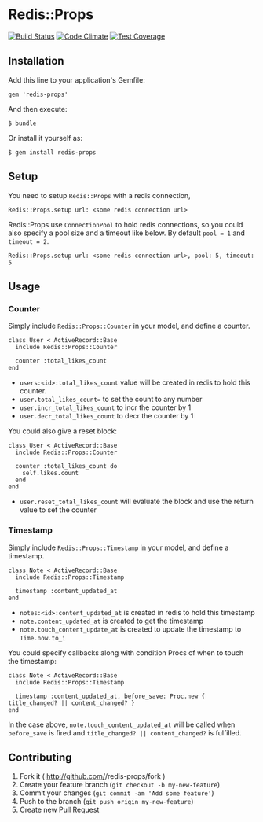 # Redis::Props

[![Build Status](https://travis-ci.org/jianshucom/redis-props.svg?branch=master)](https://travis-ci.org/jianshucom/redis-props)
[![Code Climate](https://codeclimate.com/github/jianshucom/redis-props/badges/gpa.svg)](https://codeclimate.com/github/jianshucom/redis-props)
[![Test Coverage](https://codeclimate.com/github/jianshucom/redis-props/badges/coverage.svg)](https://codeclimate.com/github/jianshucom/redis-props/coverage)

## Installation

Add this line to your application's Gemfile:

    gem 'redis-props'

And then execute:

    $ bundle

Or install it yourself as:

    $ gem install redis-props

## Setup

You need to setup `Redis::Props` with a redis connection,

`Redis::Props.setup url: <some redis connection url> `

Redis::Props use `ConnectionPool` to hold redis connections, so you could also specify a pool size and a timeout like below. By default `pool = 1` and `timeout = 2`.

`Redis::Props.setup url: <some redis connection url>, pool: 5, timeout: 5`

## Usage

### Counter

Simply include `Redis::Props::Counter` in your model, and define a counter.

```
class User < ActiveRecord::Base
  include Redis::Props::Counter

  counter :total_likes_count
end
```

- `users:<id>:total_likes_count` value will be created in redis to hold this counter.
- `user.total_likes_count=` to set the count to any number
- `user.incr_total_likes_count` to incr the counter by 1
- `user.decr_total_likes_count` to decr the counter by 1

You could also give a reset block:

```
class User < ActiveRecord::Base
  include Redis::Props::Counter

  counter :total_likes_count do
    self.likes.count
  end
end
```

- `user.reset_total_likes_count` will evaluate the block and use the return value to set the counter


### Timestamp

Simply include `Redis::Props::Timestamp` in your model, and define a timestamp.

```
class Note < ActiveRecord::Base
  include Redis::Props::Timestamp

  timestamp :content_updated_at
end
```

- `notes:<id>:content_updated_at` is created in redis to hold this timestamp
- `note.content_updated_at` is created to get the timestamp
- `note.touch_content_update_at` is created to update the timestamp to `Time.now.to_i`

You could specify callbacks along with condition Procs of when to touch the timestamp:

```
class Note < ActiveRecord::Base
  include Redis::Props::Timestamp

  timestamp :content_updated_at, before_save: Proc.new { title_changed? || content_changed? }
end
```

In the case above, `note.touch_content_updated_at` will be called when `before_save` is fired and `title_changed? || content_changed?` is fulfilled.
## Contributing

1. Fork it ( http://github.com/<my-github-username>/redis-props/fork )
2. Create your feature branch (`git checkout -b my-new-feature`)
3. Commit your changes (`git commit -am 'Add some feature'`)
4. Push to the branch (`git push origin my-new-feature`)
5. Create new Pull Request
